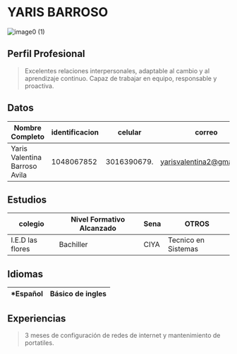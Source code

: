 # YARIS BARROSO
![image0 (1)](https://user-images.githubusercontent.com/126476940/221581132-612abe11-90bb-452f-bc42-bd2d6b41ecea.jpeg)
## Perfil Profesional
> Excelentes relaciones interpersonales, adaptable al cambio y al aprendizaje continuo. Capaz de trabajar en equipo, responsable y proactiva.
## Datos 
| **Nombre Completo** | **identificacion** | **celular** | **correo**
| ------------------- |---------------------| ----------- |----------
| Yaris Valentina Barroso Avila| 1048067852 | 3016390679. | yarisvalentina2@gmail.com
## Estudios
| **colegio** | **Nivel Formativo Alcanzado** | **Sena** | **OTROS**
|-------------|-------------------------------|----------|----------
| I.E.D las flores | Bachiller | CIYA| Tecnico en Sistemas 
## Idiomas
| *Español | Básico de ingles |
|---------|------------------|
## Experiencias 
> 3 meses de configuración de redes de internet y mantenimiento de portatiles. 
